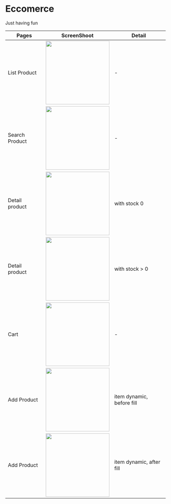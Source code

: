 # Eccomerce

Just having fun

Pages | ScreenShoot | Detail| 
--- | --- | --- |
List Product | <img src="https://i.ibb.co/F6Nkv2Y/Simulator-Screen-Shot-i-Phone-14-Pro-2022-11-09-at-11-24-18.png" width="200"> | - |
Search Product | <img src="https://i.ibb.co/5rLCgvh/Simulator-Screen-Shot-i-Phone-14-Pro-2022-11-09-at-11-24-45.png" width="200"> | - |
Detail product | <img src="https://i.ibb.co/WfZSXW9/Simulator-Screen-Shot-i-Phone-14-Pro-2022-11-09-at-11-24-31.png" width="200"> | with stock 0 |
Detail product | <img src="https://i.ibb.co/zJbbz28/Simulator-Screen-Shot-i-Phone-14-Pro-2022-11-09-at-11-25-11.png" width="200"> | with stock > 0 |
Cart | <img src="https://i.ibb.co/JmrC5LD/Simulator-Screen-Shot-i-Phone-14-Pro-2022-11-09-at-11-24-28.png" width="200"> | - |
Add Product | <img src="https://i.ibb.co/F4W1V3J/Simulator-Screen-Shot-i-Phone-14-Pro-2022-11-09-at-11-24-38.png" width="200"> | item dynamic, before fill |
Add Product | <img src="https://i.ibb.co/ZHZHRfJ/Simulator-Screen-Shot-i-Phone-14-Pro-2022-11-09-at-11-17-39.png" width="200"> | item dynamic, after fill |
